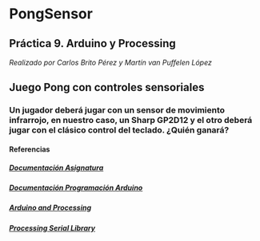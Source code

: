 # PongSensor
## Práctica 9. Arduino y Processing
*Realizado por Carlos Brito Pérez y Martín van Puffelen López*
## **Juego Pong con controles sensoriales** 
### Un jugador deberá jugar con un sensor de movimiento infrarrojo, en nuestro caso, un Sharp GP2D12 y el otro deberá jugar con el clásico control del teclado. ¿Quién ganará?

#### Referencias
##### [Documentación Asignatura](https://github.com/otsedom/otsedom.github.io/blob/main/CIU/P9/README.md)
##### [Documentación Programación Arduino](https://www.arduino.cc/reference/en/)
##### [Arduino and Processing](https://playground.arduino.cc/Interfacing/Processing/)
##### [Processing Serial Library](https://processing.org/reference/libraries/serial/index.html)
